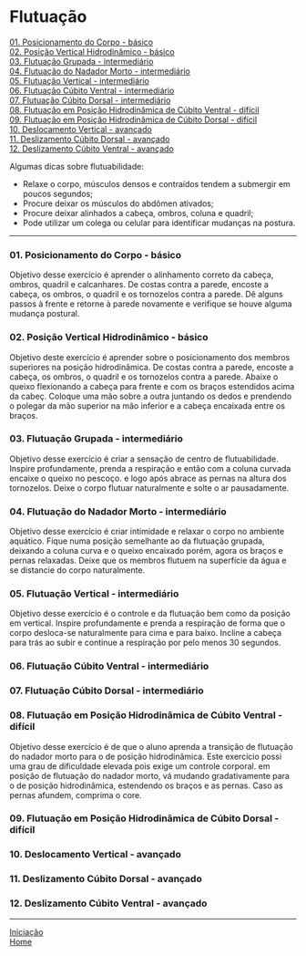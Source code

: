 # Flutuação

[01. Posicionamento do Corpo - básico](#01)    
[02. Posição Vertical Hidrodinâmico - básico](#02)    
[03. Flutuação Grupada - intermediário](#03)   
[04. Flutuação do Nadador Morto - intermediário](#04)   
[05. Flutuação Vertical - intermediário](#05)   
[06. Flutuação Cúbito Ventral - intermediário](#06)   
[07. Flutuação Cúbito Dorsal - intermediário](#07)    
[08. Flutuação em Posição Hidrodinâmica de Cúbito Ventral - difícil](#08)    
[09. Flutuação em Posição Hidrodinâmica de Cúbito Dorsal - difícil](#09)    
[10. Deslocamento Vertical - avançado](#10)   
[11. Deslizamento Cúbito Dorsal - avançado](#11)    
[12. Deslizamento Cúbito Ventral - avançado](#12)    



Algumas dicas sobre flutuabilidade:

+ Relaxe o corpo, músculos densos e contraídos tendem a submergir em poucos segundos;
+ Procure deixar os músculos do abdômen ativados;
+ Procure deixar alinhados a cabeça, ombros, coluna e quadril; 
+ Pode utilizar um colega ou celular para identificar mudanças na postura.

---

<a id="01"></a>
### 01. Posicionamento do Corpo - básico   
Objetivo desse exercício é aprender o alinhamento correto da cabeça, ombros, quadril e calcanhares. De costas contra a parede, encoste a cabeça, os ombros, o quadril e os tornozelos contra a parede. Dê alguns passos à frente e retorne à parede novamente e verifique se houve alguma mudança postural. 

<a id="02"></a>
### 02. Posição Vertical Hidrodinâmico - básico   
Objetivo deste exercício é aprender sobre o posicionamento dos membros superiores na posição hidrodinâmica. De costas contra a parede, encoste a cabeça, os ombros, o quadril e os tornozelos contra a parede. Abaixe o queixo flexionando a cabeça para frente e com os braços estendidos acima da cabeç. Coloque uma mão sobre a outra juntando os dedos e prendendo o polegar da mão superior na mão inferior e a cabeça encaixada entre os braços.

<a id="03"></a>
### 03. Flutuação Grupada - intermediário   
Objetivo desse exercício é criar a sensação de centro de flutuabilidade. Inspire profundamente, prenda a respiração e então com a coluna curvada encaixe o queixo no pescoço. e logo após abrace as pernas na altura dos tornozelos. Deixe o corpo flutuar naturalmente e solte o ar pausadamente.

<a id="04"></a>
### 04. Flutuação do Nadador Morto - intermediário   
Objetivo desse exercício é criar intimidade e relaxar o corpo no ambiente aquático. Fique numa posição semelhante ao da flutuação grupada, deixando a coluna curva e o queixo encaixado porém, agora os braços e pernas relaxadas. Deixe que os membros flutuem na superfície da água e se distancie do corpo naturalmente. 

<a id="05"></a>
### 05. Flutuação Vertical - intermediário
Objetivo desse exercício é o controle e da flutuação bem como da posição em vertical. Inspire profundamente e prenda a respiração de forma que o corpo desloca-se naturalmente para cima e para baixo. Incline a cabeça para trás ao subir e continue a respiração por pelo menos 30 segundos.

<a id="06"></a>
### 06. Flutuação Cúbito Ventral - intermediário
 
<a id="07"></a>
### 07. Flutuação Cúbito Dorsal - intermediário

<a id="08"></a>
### 08. Flutuação em Posição Hidrodinâmica de Cúbito Ventral - difícil  
Objetivo desse exercício é de que o aluno aprenda a transição de flutuação do nadador morto para o de posição hidrodinâmica. Este exercício possi uma grau de dificuldade elevada pois exige um controle corporal. em posição de flutuação do nadador morto, vá mudando gradativamente para o de posição hidrodinâmica, estendendo os braços e as pernas. Caso as pernas afundem, comprima o core.

<a id="09"></a>
### 09. Flutuação em Posição Hidrodinâmica de Cúbito Dorsal - difícil  

<a id="10"></a>
### 10. Deslocamento Vertical - avançado    

<a id="11"></a>
### 11. Deslizamento Cúbito Dorsal - avançado   

<a id="12"></a>
### 12. Deslizamento Cúbito Ventral - avançado      

---

[Iniciação](../iniciando.md)    
[Home](../../README.md)    
